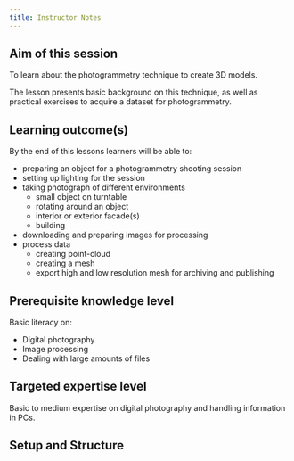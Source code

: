 ```yaml
---
title: Instructor Notes
---
```


## Aim of this session

To learn about the photogrammetry technique to create 3D models.

The lesson presents basic background on this technique,
as well as practical exercises to acquire a
dataset for photogrammetry.

## Learning outcome(s)

By the end of this lessons learners will be able to:

- preparing an object for a photogrammetry shooting session
- setting up lighting for the session
- taking photograph of different environments
  - small object on turntable
  - rotating around an object
  - interior or exterior facade(s)
  - building 
- downloading and preparing images for processing
- process data
  - creating point-cloud
  - creating a mesh
  - export high and low resolution mesh for archiving and publishing



## Prerequisite knowledge level

Basic literacy on:

- Digital photography
- Image processing
- Dealing with large amounts of files 


## Targeted expertise level

Basic to medium expertise on digital photography and handling information in PCs.


## Setup and Structure
